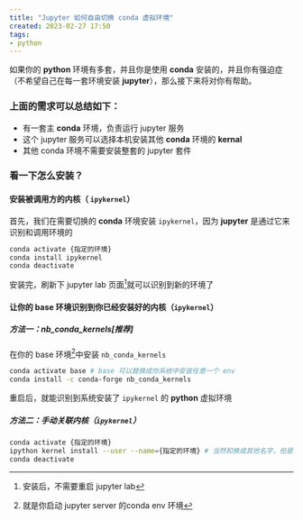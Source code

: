 ```yaml
---
title: "Jupyter 如何自由切换 conda 虚拟环境"
created: 2023-02-27 17:50
tags:
- python
---
```


如果你的 **python** 环境有多套，并且你是使用 **conda** 安装的，并且你有强迫症（不希望自己在每一套环境安装 **jupyter**），那么接下来将对你有帮助。

### 上面的需求可以总结如下：

- 有一套主 **conda** 环境，负责运行 jupyter 服务
- 这个 jupyter 服务可以选择本机安装其他 **conda** 环境的 **kernal**
- 其他 conda 环境不需要安装整套的 jupyter 套件 

### 看一下怎么安装？

#### 安装被调用方的内核（ `ipykernel`）

首先，我们在需要切换的 **conda** 环境安装 `ipykernel`，因为 **jupyter** 是通过它来识别和调用环境的

```bash
conda activate {指定的环境}
conda install ipykernel
conda deactivate
```

安装完，刷新下 jupyter lab 页面[^2]就可以识别到新的环境了

#### 让你的 base 环境识别到你已经安装好的内核（`ipykernel`）

##### 方法一：nb_conda_kernels[推荐]

在你的 base 环境[^1]中安装 `nb_conda_kernels`

```bash
conda activate base # base 可以替换成你系统中安装任意一个 env
conda install -c conda-forge nb_conda_kernels
```

重启后，就能识别到系统安装了  `ipykernel` 的 **python** 虚拟环境

##### 方法二：手动关联内核（`ipykernel`）

```bash
conda activate {指定的环境}
ipython kernel install --user --name={指定的环境} # 当然和换成其他名字，但是最好和你的 env 关联
conda deactivate
```

[^1]: 就是你启动 jupyter server 的conda env 环境
[^2]: 安装后，不需要重启 jupyter lab